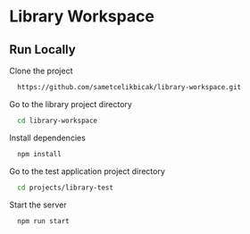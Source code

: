 # Library Workspace


## Run Locally

Clone the project

```bash
  https://github.com/sametcelikbicak/library-workspace.git
```

Go to the library project directory

```bash
  cd library-workspace
```

Install dependencies

```bash
  npm install
```

Go to the test application project directory
```bash
  cd projects/library-test
```

Start the server

```bash
  npm run start
```
